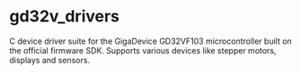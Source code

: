 # gd32v_drivers
C device driver suite for the GigaDevice GD32VF103 microcontroller built on the official firmware SDK. Supports various devices like stepper motors, displays and sensors.
